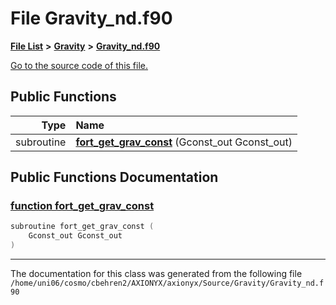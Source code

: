 
# File Gravity\_nd.f90


[**File List**](files.md) **>** [**Gravity**](dir_fdbf5007869eac89a42b1cd44aeda050.md) **>** [**Gravity\_nd.f90**](Gravity__nd_8f90.md)

[Go to the source code of this file.](Gravity__nd_8f90_source.md)


















## Public Functions

| Type | Name |
| ---: | :--- |
|  subroutine | [**fort\_get\_grav\_const**](Gravity__nd_8f90.md#function-fort-get-grav-const) (Gconst\_out Gconst\_out) <br> |








## Public Functions Documentation


### <a href="#function-fort-get-grav-const" id="function-fort-get-grav-const">function fort\_get\_grav\_const </a>


```cpp
subroutine fort_get_grav_const (
    Gconst_out Gconst_out
) 
```



------------------------------
The documentation for this class was generated from the following file `/home/uni06/cosmo/cbehren2/AXIONYX/axionyx/Source/Gravity/Gravity_nd.f90`
